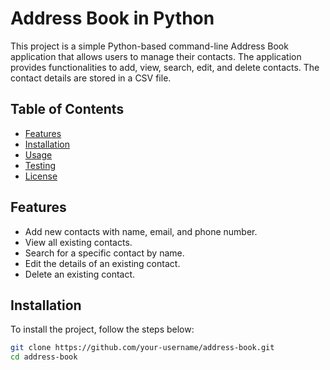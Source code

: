 # Address Book in Python

This project is a simple Python-based command-line Address Book application that allows users to manage their contacts. The application provides functionalities to add, view, search, edit, and delete contacts. The contact details are stored in a CSV file.

## Table of Contents
- [Features](#features)
- [Installation](#installation)
- [Usage](#usage)
- [Testing](#testing)
- [License](#license)

## Features
- Add new contacts with name, email, and phone number.
- View all existing contacts.
- Search for a specific contact by name.
- Edit the details of an existing contact.
- Delete an existing contact.

## Installation

To install the project, follow the steps below:

```sh
git clone https://github.com/your-username/address-book.git
cd address-book
```
